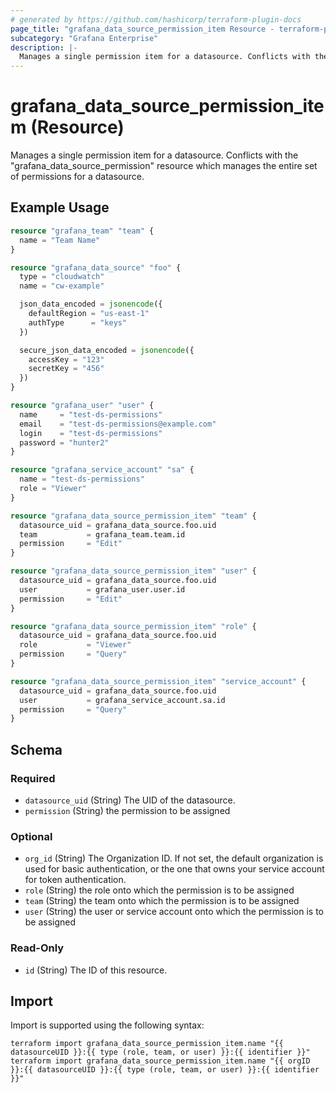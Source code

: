 ```yaml
---
# generated by https://github.com/hashicorp/terraform-plugin-docs
page_title: "grafana_data_source_permission_item Resource - terraform-provider-grafana"
subcategory: "Grafana Enterprise"
description: |-
  Manages a single permission item for a datasource. Conflicts with the "grafana_data_source_permission" resource which manages the entire set of permissions for a datasource.
---
```


# grafana_data_source_permission_item (Resource)

Manages a single permission item for a datasource. Conflicts with the "grafana_data_source_permission" resource which manages the entire set of permissions for a datasource.

## Example Usage

```terraform
resource "grafana_team" "team" {
  name = "Team Name"
}

resource "grafana_data_source" "foo" {
  type = "cloudwatch"
  name = "cw-example"

  json_data_encoded = jsonencode({
    defaultRegion = "us-east-1"
    authType      = "keys"
  })

  secure_json_data_encoded = jsonencode({
    accessKey = "123"
    secretKey = "456"
  })
}

resource "grafana_user" "user" {
  name     = "test-ds-permissions"
  email    = "test-ds-permissions@example.com"
  login    = "test-ds-permissions"
  password = "hunter2"
}

resource "grafana_service_account" "sa" {
  name = "test-ds-permissions"
  role = "Viewer"
}

resource "grafana_data_source_permission_item" "team" {
  datasource_uid = grafana_data_source.foo.uid
  team           = grafana_team.team.id
  permission     = "Edit"
}

resource "grafana_data_source_permission_item" "user" {
  datasource_uid = grafana_data_source.foo.uid
  user           = grafana_user.user.id
  permission     = "Edit"
}

resource "grafana_data_source_permission_item" "role" {
  datasource_uid = grafana_data_source.foo.uid
  role           = "Viewer"
  permission     = "Query"
}

resource "grafana_data_source_permission_item" "service_account" {
  datasource_uid = grafana_data_source.foo.uid
  user           = grafana_service_account.sa.id
  permission     = "Query"
}
```

<!-- schema generated by tfplugindocs -->
## Schema

### Required

- `datasource_uid` (String) The UID of the datasource.
- `permission` (String) the permission to be assigned

### Optional

- `org_id` (String) The Organization ID. If not set, the default organization is used for basic authentication, or the one that owns your service account for token authentication.
- `role` (String) the role onto which the permission is to be assigned
- `team` (String) the team onto which the permission is to be assigned
- `user` (String) the user or service account onto which the permission is to be assigned

### Read-Only

- `id` (String) The ID of this resource.

## Import

Import is supported using the following syntax:

```shell
terraform import grafana_data_source_permission_item.name "{{ datasourceUID }}:{{ type (role, team, or user) }}:{{ identifier }}"
terraform import grafana_data_source_permission_item.name "{{ orgID }}:{{ datasourceUID }}:{{ type (role, team, or user) }}:{{ identifier }}"
```
